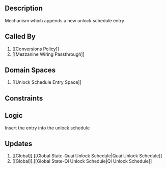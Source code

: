 ## Description

Mechanism which appends a new unlock schedule entry
## Called By
1. [[Conversions Policy]]
2. [[Mezzanine Wiring Passthrough]]
## Domain Spaces
1. [[Unlock Schedule Entry Space]]
## Constraints
## Logic
Insert the entry into the unlock schedule

## Updates

1. [[Global]].[[Global State-Quai Unlock Schedule|Quai Unlock Schedule]]
2. [[Global]].[[Global State-Qi Unlock Schedule|Qi Unlock Schedule]]
